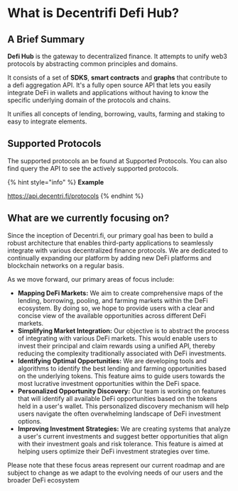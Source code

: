 # What is Decentrifi Defi Hub?

## A Brief Summary

**Defi Hub** is the gateway to decentralized finance. It attempts to unify web3 protocols by abstracting common principles and domains.

It consists of a set of **SDKS**, **smart contracts** and **graphs** that contribute to a defi aggregation API. It's a fully open source API that lets you easily integrate DeFi in wallets and applications without having to know the specific underlying domain of the protocols and chains.&#x20;

It unifies all concepts of lending, borrowing, vaults, farming and staking to easy to integrate elements.

## Supported Protocols

The supported protocols an be found at Supported Protocols. You can also find query the API to see the actively supported protocols.

{% hint style="info" %}
**Example**

https://api.decentri.fi/protocols
{% endhint %}

## What are we currently focusing on?

Since the inception of Decentri.fi, our primary goal has been to build a robust architecture that enables third-party applications to seamlessly integrate with various decentralized finance protocols. We are dedicated to continually expanding our platform by adding new DeFi platforms and blockchain networks on a regular basis.

As we move forward, our primary areas of focus include:

* **Mapping DeFi Markets:** We aim to create comprehensive maps of the lending, borrowing, pooling, and farming markets within the DeFi ecosystem. By doing so, we hope to provide users with a clear and concise view of the available opportunities across different DeFi markets.
* **Simplifying Market Integration:** Our objective is to abstract the process of integrating with various DeFi markets. This would enable users to invest their principal and claim rewards using a unified API, thereby reducing the complexity traditionally associated with DeFi investments.
* **Identifying Optimal Opportunities:** We are developing tools and algorithms to identify the best lending and farming opportunities based on the underlying tokens. This feature aims to guide users towards the most lucrative investment opportunities within the DeFi space.
* **Personalized Opportunity Discovery:** Our team is working on features that will identify all available DeFi opportunities based on the tokens held in a user's wallet. This personalized discovery mechanism will help users navigate the often overwhelming landscape of DeFi investment options.
* **Improving Investment Strategies:** We are creating systems that analyze a user's current investments and suggest better opportunities that align with their investment goals and risk tolerance. This feature is aimed at helping users optimize their DeFi investment strategies over time.

Please note that these focus areas represent our current roadmap and are subject to change as we adapt to the evolving needs of our users and the broader DeFi ecosystem

